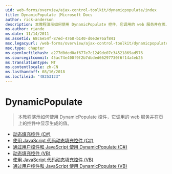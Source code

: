 ```yaml
---
uid: web-forms/overview/ajax-control-toolkit/dynamicpopulate/index
title: DynamicPopulate |Microsoft Docs
author: rick-anderson
description: 本教程演示如何使用 DynamicPopulate 控件，它调用的 web 服务并在页上的控件中显示生成的值。
ms.author: riande
ms.date: 11/14/2011
ms.assetid: 68c6e54f-87ed-4768-b140-d0e3e76af841
msc.legacyurl: /web-forms/overview/ajax-control-toolkit/dynamicpopulate
msc.type: chapter
ms.openlocfilehash: a277d0ded0af677e7c1249de07c34521869ad576
ms.sourcegitcommit: 45ac74e400f9f2b7dbded66297730f6f14a4eb25
ms.translationtype: MT
ms.contentlocale: zh-CN
ms.lasthandoff: 08/16/2018
ms.locfileid: "48253123"
---
```

<a name="dynamicpopulate"></a>DynamicPopulate
====================
> 本教程演示如何使用 DynamicPopulate 控件，它调用的 web 服务并在页上的控件中显示生成的值。


- [动态填充控件 (C#)](dynamically-populating-a-control-cs.md)
- [使用 JavaScript 代码动态填充控件 (C#)](dynamically-populating-a-control-using-javascript-code-cs.md)
- [通过用户控件和 JavaScript 使用 DynamicPopulate (C#)](using-dynamicpopulate-with-a-user-control-and-javascript-cs.md)
- [动态填充控件 (VB)](dynamically-populating-a-control-vb.md)
- [使用 JavaScript 代码动态填充控件 (VB)](dynamically-populating-a-control-using-javascript-code-vb.md)
- [通过用户控件和 JavaScript 使用 DynamicPopulate (VB)](using-dynamicpopulate-with-a-user-control-and-javascript-vb.md)
